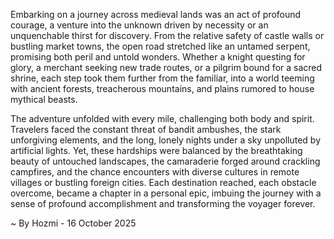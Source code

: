 
Embarking on a journey across medieval lands was an act of profound courage, a venture into the unknown driven by necessity or an unquenchable thirst for discovery. From the relative safety of castle walls or bustling market towns, the open road stretched like an untamed serpent, promising both peril and untold wonders. Whether a knight questing for glory, a merchant seeking new trade routes, or a pilgrim bound for a sacred shrine, each step took them further from the familiar, into a world teeming with ancient forests, treacherous mountains, and plains rumored to house mythical beasts.

The adventure unfolded with every mile, challenging both body and spirit. Travelers faced the constant threat of bandit ambushes, the stark unforgiving elements, and the long, lonely nights under a sky unpolluted by artificial lights. Yet, these hardships were balanced by the breathtaking beauty of untouched landscapes, the camaraderie forged around crackling campfires, and the chance encounters with diverse cultures in remote villages or bustling foreign cities. Each destination reached, each obstacle overcome, became a chapter in a personal epic, imbuing the journey with a sense of profound accomplishment and transforming the voyager forever.

~ By Hozmi - 16 October 2025
